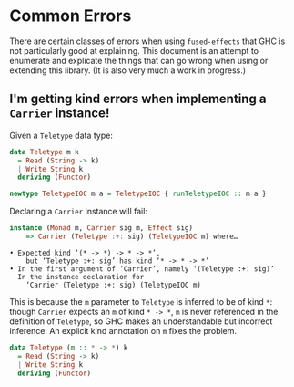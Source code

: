 # Common Errors

There are certain classes of errors when using `fused-effects`
that GHC is not particularly good at explaining. This document
is an attempt to enumerate and explicate the things that can go wrong
when using or extending this library. (It is also very much a work in
progress.)

## I'm getting kind errors when implementing a `Carrier` instance!

Given a `Teletype` data type:

```haskell
data Teletype m k
  = Read (String -> k)
  | Write String k
  deriving (Functor)

newtype TeletypeIOC m a = TeletypeIOC { runTeletypeIOC :: m a }
```

Declaring a `Carrier` instance will fail:

```haskell
instance (Monad m, Carrier sig m, Effect sig)
    => Carrier (Teletype :+: sig) (TeletypeIOC m) where…
```

```
• Expected kind ‘(* -> *) -> * -> *’,
    but ‘Teletype :+: sig’ has kind ‘* -> * -> *’
• In the first argument of ‘Carrier’, namely ‘(Teletype :+: sig)’
  In the instance declaration for
    ‘Carrier (Teletype :+: sig) (TeletypeIOC m)
```

This is because the `m` parameter to `Teletype` is inferred to be of kind `*`:
though `Carrier` expects an `m` of kind `* -> *`, `m` is never referenced in
the definition of `Teletype`, so GHC makes an understandable but incorrect inference.
An explicit kind annotation on `m` fixes the problem.

```haskell
data Teletype (m :: * -> *) k
  = Read (String -> k)
  | Write String k
  deriving (Functor)
```
